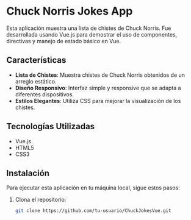 # Chuck Norris Jokes App

Esta aplicación muestra una lista de chistes de Chuck Norris. Fue desarrollada usando Vue.js para demostrar el uso de componentes, directivas y manejo de estado básico en Vue.

## Características

- **Lista de Chistes**: Muestra chistes de Chuck Norris obtenidos de un arreglo estático.
- **Diseño Responsivo**: Interfaz simple y responsive que se adapta a diferentes dispositivos.
- **Estilos Elegantes**: Utiliza CSS para mejorar la visualización de los chistes.

## Tecnologías Utilizadas

- Vue.js
- HTML5
- CSS3

## Instalación

Para ejecutar esta aplicación en tu máquina local, sigue estos pasos:

1. Clona el repositorio:
   ```bash
   git clone https://github.com/tu-usuario/ChuckJokesVue.git
